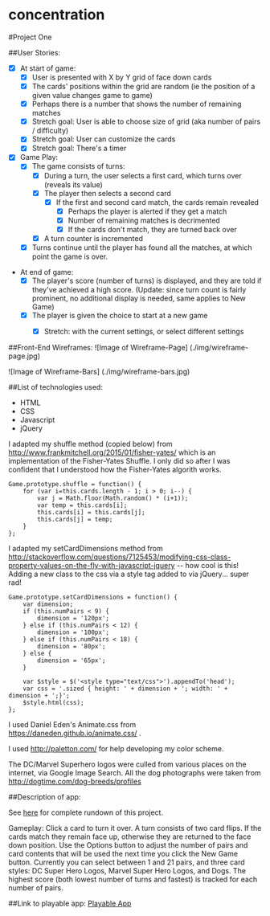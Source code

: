 # concentration
#Project One

##User Stories:
-  [x] At start of game:
  -  [x] User is presented with X by Y grid of face down cards
  -  [x] The cards' positions within the grid are random (ie the position of a given value changes game to game)
  -  [x] Perhaps there is a number that shows the number of remaining matches
  -  [x] Stretch goal: User is able to choose size of grid (aka number of pairs / difficulty)
  -  [x] Stretch goal: User can customize the cards
  -  [x] Stretch goal: There's a timer
-  [x] Game Play:
  -  [x] The game consists of turns:
    -  [x] During a turn, the user selects a first card, which turns over (reveals its value)
    -  [x] The player then selects a second card
      -  [x] If the first and second card match, the cards remain revealed
        -  [x] Perhaps the player is alerted if they get a match
        -  [x] Number of remaining matches is decrimented 
    	-  [x] If the cards don't match, they are turned back over
    -  [x] A turn counter is incremented
  -  [x] Turns continue until the player has found all the matches, at which point the game is over.
-  At end of game:
	-  [x] The player's score (number of turns) is displayed, and they are told if they've achieved a high score. (Update: since turn count is fairly prominent, no additional display is needed, same applies to New Game)
	-  [x] The player is given the choice to start at a new game 
		-  [x] Stretch: with the current settings, or select different settings


##Front-End Wireframes:
![Image of Wireframe-Page]
(./img/wireframe-page.jpg)

![Image of Wireframe-Bars]
(./img/wireframe-bars.jpg)

##List of technologies used:
-  HTML
-  CSS
-  Javascript
-  jQuery

I adapted my shuffle method (copied below) from http://www.frankmitchell.org/2015/01/fisher-yates/ which is an implementation of the Fisher-Yates Shuffle. I only did so after I was confident that I understood how the Fisher-Yates algorith works.

```
Game.prototype.shuffle = function() {
	for (var i=this.cards.length - 1; i > 0; i--) {
		var j = Math.floor(Math.random() * (i+1));
		var temp = this.cards[i];
		this.cards[i] = this.cards[j];
		this.cards[j] = temp;
	}
};
```

I adapted my setCardDimensions method from http://stackoverflow.com/questions/7125453/modifying-css-class-property-values-on-the-fly-with-javascript-jquery -- how cool is this! Adding a new class to the css via a style tag added to via jQuery... super rad!
```
Game.prototype.setCardDimensions = function() {
	var dimension;
	if (this.numPairs < 9) {
		dimension = '120px';
	} else if (this.numPairs < 12) {
		dimension = '100px';
	} else if (this.numPairs < 18) {
		dimension = '80px';
	} else {
		dimension = '65px';
	}

	var $style = $('<style type="text/css">').appendTo('head');
	var css = '.sized { height: ' + dimension + '; width: ' + dimension + ';}';
	$style.html(css);
};
```
I used Daniel Eden's Animate.css from https://daneden.github.io/animate.css/ .

I used http://paletton.com/ for help developing my color scheme.

The DC/Marvel Superhero logos were culled from various places on the internet, via Google Image Search.
All the dog photographs were taken from http://dogtime.com/dog-breeds/profiles

##Description of app:

See [here](./lightning.md) for complete rundown of this project.

Gameplay: Click a card to turn it over.
A turn consists of two card flips.
If the cards match they remain face up, otherwise they are returned to the face down position.
Use the Options button to adjust the number of pairs and card contents that will be used the next time you click the New Game button.
Currently you can select between 1 and 21 pairs, and three card styles: DC Super Hero Logos, Marvel Super Hero Logos, and Dogs. 
The highest score (both lowest number of turns and fastest) is tracked for each number of pairs.

##Link to playable app:
[Playable App](http://nathanriemer.github.io/concentration/)

